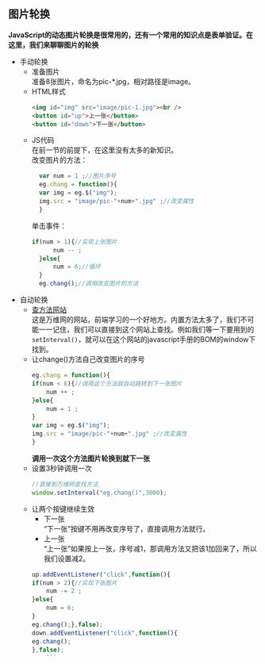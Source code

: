 ## 图片轮换  
**JavaScript的动态图片轮换是很常用的，还有一个常用的知识点是表单验证。在这里，我们来聊聊图片的轮换**  
- 手动轮换  
  - 准备图片  
  准备8张图片，命名为pic-*.jpg，相对路径是image。
  - HTML样式
	```HTML
	<img id="img" src="image/pic-1.jpg"><br />
	<button id="up">上一张</button>
	<button id="down">下一张</button>
	```
  - JS代码  
  在前一节的前提下，在这里没有太多的新知识。  
  改变图片的方法：  
	  ```javascript
	    var num = 1 ;//图片序号
		eg.chang = function(){
		var img = eg.$("img");
		img.src = "image/pic-"+num+".jpg" ;//改变属性
		}
	  ```  
	  单击事件：  
	  ```javascript
	  if(num > 1){//实现上张图片
			num -- ;
		}else{
			num = 6;//循环
		}
		eg.chang();//调用改变图片的方法
	   ```
- 自动轮换
  - [查方法网站][w3]  
    这是万维网的网站，前端学习的一个好地方。内置方法太多了，我们不可能一一记住，我们可以直接到这个网站上查找。例如我们等一下要用到的`setInterval()`，就可以在这个网站的javascript手册的BOM的window下找到。
  - 让change()方法自己改变图片的序号
  	```javascript
  	eg.chang = function(){
	if(num < 6){//调用这个方法就自动跳转到下一张图片
		num ++ ;
	}else{
		num = 1 ;
	}
	var img = eg.$("img");
	img.src = "image/pic-"+num+".jpg" ;//改变属性
	}
    ```  
    **调用一次这个方法图片轮换到就下一张**  
  - 设置3秒钟调用一次  
    ```javascript  
    //直接到万维网查找方法
    window.setInterval("eg.chang()",3000);
    ```  
  - 让两个按键继续生效
    - 下一张  
      “下一张”按键不用再改变序号了，直接调用方法就行。
    - 上一张  
      “上一张”如果按上一张，序号减1，那调用方法又把该1加回来了，所以我们设置减2。
    ```javascript
    up.addEventListener("click",function(){
	if(num > 2){//实现下张图片
		num -= 2 ;
	}else{
		num = 6;
	}
	eg.chang();},false);
	down.addEventListener("click",function(){
	eg.chang();
	},false);
		```
    
<!--这里链接-->
[w3]: http://www.w3school.com.cn
